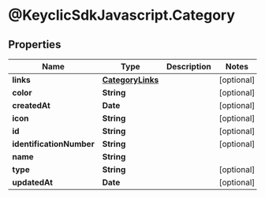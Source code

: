 # @KeyclicSdkJavascript.Category

## Properties
Name | Type | Description | Notes
------------ | ------------- | ------------- | -------------
**links** | [**CategoryLinks**](CategoryLinks.md) |  | [optional] 
**color** | **String** |  | [optional] 
**createdAt** | **Date** |  | [optional] 
**icon** | **String** |  | [optional] 
**id** | **String** |  | [optional] 
**identificationNumber** | **String** |  | [optional] 
**name** | **String** |  | 
**type** | **String** |  | [optional] 
**updatedAt** | **Date** |  | [optional] 


